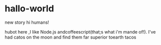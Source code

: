 # hallo-world
new story
hi humans!

hubot  here ,I like Node.js andcoffeescript(that;s what i'm mande of!).
I've had catos on the moon and find them  far superior toearth tacos
